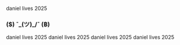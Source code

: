  
daniel lives 2025
###   ($) ¯\_(ツ)_/¯ (฿)    ###
daniel lives 2025
daniel lives 2025
daniel lives 2025
daniel lives 2025

